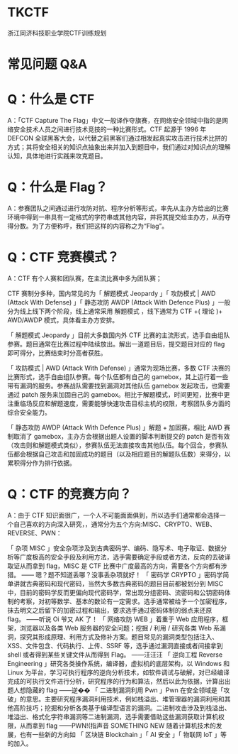# TKCTF
浙江同济科技职业学院CTF训练规划
# 常见问题 Q&A

# Q：什么是 CTF
A：「CTF Capture The Flag」中文一般译作夺旗赛，在网络安全领域中指的是网络安全技术人员之间进行技术竞技的一种比赛形式。CTF 起源于 1996 年 DEFCON 全球黑客大会，以代替之前黑客们通过相发起真实攻击进行技术比拼的方式；其将安全相关的知识点抽象出来并加入到题目中，我们通过对知识点的理解认知，具体地进行实践来攻克题目。

# Q：什么是 Flag？
A：参赛团队之间通过进行攻防对抗、程序分析等形式，率先从主办方给出的比赛环境中得到一串具有一定格式的字符串或其他内容，并将其提交给主办方，从而夺得分数。为了方便称呼，我们把这样的内容称之为“Flag”。

# Q：CTF 竞赛模式？
A：CTF 有个人赛和团队赛，在主流比赛中多为团队赛；

CTF 赛制分多种，国内常见的为「 解题模式 Jeopardy 」「 攻防模式 | AWD (Attack With Defense) 」「 静态攻防 AWDP (Attack With Defence Plus) 」一般分为线上线下两个阶段，线上通常采用 解题模式 ，线下通常为 CTF +( 理论 )+ AWD/AWDP 模式，具体看主办方安排。

「 解题模式 Jeopardy 」目前大多数国内外 CTF 比赛的主流形式，选手自由组队参赛。题目通常在比赛过程中陆续放出。解出一道题目后，提交题目对应的 flag 即可得分，比赛结束时分高者获胜。

「 攻防模式 | AWD (Attack With Defense) 」通常为现场比赛，多数 CTF 决赛的比赛形式，选手自由组队参赛。每个队伍都有自己的 gamebox，其上运行着一些带有漏洞的服务。参赛战队需要找到漏洞对其他队伍 gamebox 发起攻击，也需要通过 patch 服务来加固自己的 gamebox。相比于解题模式，时间更短，比赛中更注重临场反应和解题速度，需要能够快速攻击目标主机的权限，考察团队多方面的综合安全能力。

「 静态攻防 AWDP (Attack With Defence Plus) 」解题 + 加固赛，相比 AWD 赛制取消了 gamebox，主办方会根据出题人设置的脚本判断提交的 patch 是否有效（攻击则和解题模式类似），参赛队伍无法直接攻击其他队伍。每个回合，参赛队伍都会根据自己攻击和加固成功的题目（以及相应题目的解题队伍数）来得分，以累积得分作为排行依据。

# Q：CTF 的竞赛方向？
A：由于 CTF 知识面很广，一个人不可能面面俱到，所以选手们通常都会选择一个自己喜欢的方向深入研究，，通常分为五个方向:MISC、CRYPTO、WEB、REVERSE、PWN：

「 杂项 MISC 」安全杂项涉及到古典密码学、编码、隐写术、电子取证、数据分析等广度极高的安全手段及利用方法，选手需要确定手段或者方法，反向的去破译取证从而拿到 flag，MISC 是 CTF 比赛中广度最高的方向，需要各个方向都有涉猎。 —— 嗯？题不知道丢哪？没事丢杂项就好！
「 密码学 CRYPTO 」密码学简单讲就古典密码和现代密码，当然大多数古典密码的题目目前都被划分到 MISC 中，目前的密码学反而更偏向现代密码学，常出现分组密码、流密码和公钥密码体制的考察，对初等数学、基本的数论有一定需求。选手通常被给予一个加密程序，抹去明文之后留下的加密过程和输出，要求选手通过密码体制的弱点来还原 flag。 ——听说 Oi 爷又 AK 了！
「 网络攻防 WEB 」着重于 Web 应用程序，框架，浏览器以及各类 Web 服务器的安全问题；挖掘 / 利用 / 研究各类 Web 系漏洞，探究其形成原理、利用方式及修补方案。题目常见的漏洞类型包括注入、XSS、文件包含、代码执行、上传、SSRF 等，选手通过漏洞直接或者间接拿到 shell 或者得到某些关键文件从而得到 Flag。 ——汪汪汪
「 逆向工程 Reverse Engineering 」研究各类操作系统，编译器，虚拟机的底层架构，以 Windows 和 Linux 为平台，学习可执行程序的逆向分析技术，如软件调试与破解，对已经编译完成的可执行文件进行分析，研究程序的行为和算法，然后以此为依据，计算出出题人想隐藏的 flag ——逆��
「 二进制漏洞利用 Pwn 」Pwn 在安全领域是「攻破」的意思。主要研究程序漏洞利用技术，例如栈溢出、堆管理器的漏洞利用和其他高阶技巧；挖掘和分析各类基于编译型语言的漏洞。二进制攻击涉及到栈溢出、堆溢出、格式化字符串漏洞等二进制漏洞，选手需要借助这些漏洞获取计算机权限，从而拿到 flag ——PWN!(指声音
SOMETHING NEW 随着计算机技术的发展，也有一些新的方向如 「 区块链 Blockchain 」「 AI 安全 」「 物联网 IoT 」等的加入。

